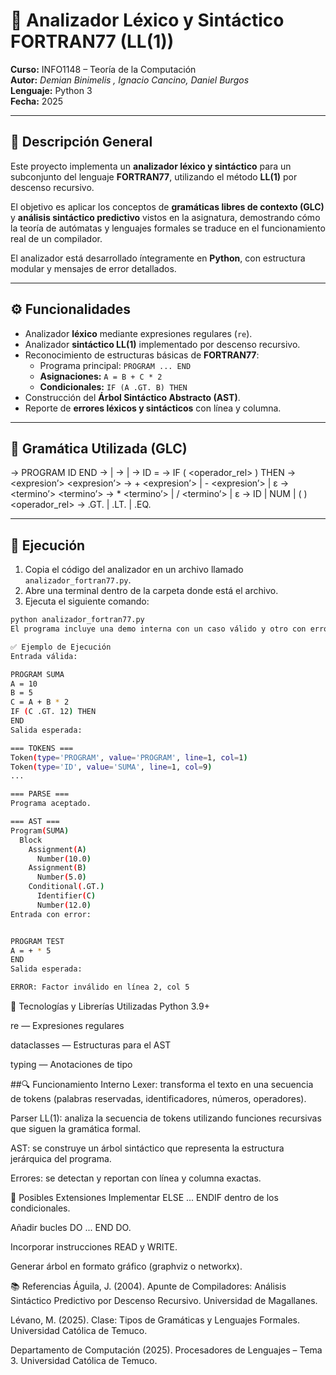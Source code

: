 # 🧮 Analizador Léxico y Sintáctico FORTRAN77 (LL(1))

**Curso:** INFO1148 – Teoría de la Computación  
**Autor:** *Demian  Binimelis , Ignacio  Cancino, Daniel Burgos*  
**Lenguaje:** Python 3  
**Fecha:** 2025  

---

## 📘 Descripción General

Este proyecto implementa un **analizador léxico y sintáctico** para un subconjunto del lenguaje **FORTRAN77**, utilizando el método **LL(1)** por descenso recursivo.

El objetivo es aplicar los conceptos de **gramáticas libres de contexto (GLC)** y **análisis sintáctico predictivo** vistos en la asignatura, demostrando cómo la teoría de autómatas y lenguajes formales se traduce en el funcionamiento real de un compilador.

El analizador está desarrollado íntegramente en **Python**, con estructura modular y mensajes de error detallados.

---

## ⚙️ Funcionalidades

- Analizador **léxico** mediante expresiones regulares (`re`).
- Analizador **sintáctico LL(1)** implementado por descenso recursivo.
- Reconocimiento de estructuras básicas de **FORTRAN77**:
  - Programa principal: `PROGRAM ... END`
  - **Asignaciones:** `A = B + C * 2`
  - **Condicionales:** `IF (A .GT. B) THEN`
- Construcción del **Árbol Sintáctico Abstracto (AST)**.
- Reporte de **errores léxicos y sintácticos** con línea y columna.

---

## 🧩 Gramática Utilizada (GLC)

<programa> → PROGRAM ID <bloque> END
<bloque> → <sentencia> | <sentencia> <bloque>
<sentencia> → <asignacion> | <condicional>
<asignacion> → ID = <expresion>
<condicional>→ IF ( <expresion> <operador_rel> <expresion> ) THEN
<expresion> → <termino> <expresion’>
<expresion’> → + <termino> <expresion’> | - <termino> <expresion’> | ε
<termino> → <factor> <termino’>
<termino’> → * <factor> <termino’> | / <factor> <termino’> | ε
<factor> → ID | NUM | ( <expresion> )
<operador_rel> → .GT. | .LT. | .EQ.

---

## 🚀 Ejecución

1. Copia el código del analizador en un archivo llamado `analizador_fortran77.py`.  
2. Abre una terminal dentro de la carpeta donde está el archivo.  
3. Ejecuta el siguiente comando:

```bash
python analizador_fortran77.py
El programa incluye una demo interna con un caso válido y otro con error.

✅ Ejemplo de Ejecución
Entrada válida:

PROGRAM SUMA
A = 10
B = 5
C = A + B * 2
IF (C .GT. 12) THEN
END
Salida esperada:

=== TOKENS ===
Token(type='PROGRAM', value='PROGRAM', line=1, col=1)
Token(type='ID', value='SUMA', line=1, col=9)
...

=== PARSE ===
Programa aceptado.

=== AST ===
Program(SUMA)
  Block
    Assignment(A)
      Number(10.0)
    Assignment(B)
      Number(5.0)
    Conditional(.GT.)
      Identifier(C)
      Number(12.0)
Entrada con error:


PROGRAM TEST
A = + * 5
END
Salida esperada:

ERROR: Factor inválido en línea 2, col 5
```

🧱 Tecnologías y Librerías Utilizadas
Python 3.9+

re — Expresiones regulares

dataclasses — Estructuras para el AST

typing — Anotaciones de tipo

##🔍 Funcionamiento Interno
Lexer: transforma el texto en una secuencia de tokens (palabras reservadas, identificadores, números, operadores).

Parser LL(1): analiza la secuencia de tokens utilizando funciones recursivas que siguen la gramática formal.

AST: se construye un árbol sintáctico que representa la estructura jerárquica del programa.

Errores: se detectan y reportan con línea y columna exactas.

🧩 Posibles Extensiones
Implementar ELSE ... ENDIF dentro de los condicionales.

Añadir bucles DO ... END DO.

Incorporar instrucciones READ y WRITE.

Generar árbol en formato gráfico (graphviz o networkx).

📚 Referencias
Águila, J. (2004). Apunte de Compiladores: Análisis Sintáctico Predictivo por Descenso Recursivo. Universidad de Magallanes.

Lévano, M. (2025). Clase: Tipos de Gramáticas y Lenguajes Formales. Universidad Católica de Temuco.

Departamento de Computación (2025). Procesadores de Lenguajes – Tema 3. Universidad Católica de Temuco.
